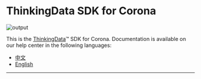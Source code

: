 # ThinkingData SDK for Corona
![output](https://user-images.githubusercontent.com/53337625/205621683-ed9b97ef-6a52-4903-a2c0-a955dddebb7d.png)

This is the [ThinkingData](https://www.thinkingdata.cn)™ SDK for Corona. Documentation is available on our help center in the following languages:

- [中文](https://docs.thinkingdata.cn/ta-manual/latest/installation/installation_menu/client_sdk/game_engine_sdk_installation/corona_sdk_installation/corona_sdk_installation.html)
- [English](https://docs.thinkingdata.cn/ta-manual/latest/en/99oQ5UeGzK09DWfPCaQwCg/installation/client_sdk/game_engine_installation/corona_sdk_installation/corona_sdk_installation.html)
---
